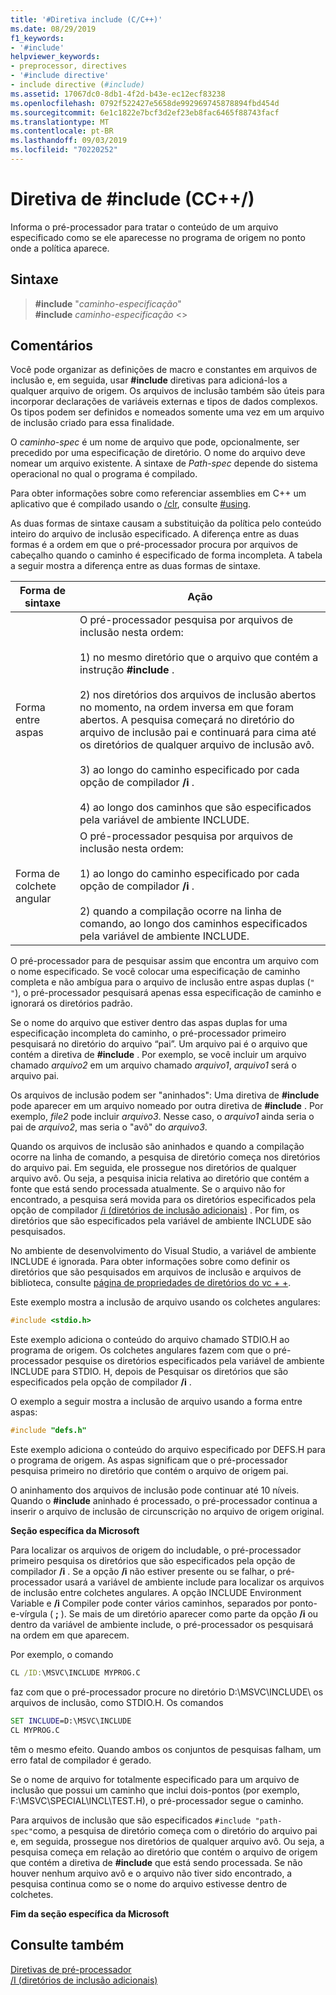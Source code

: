```yaml
---
title: '#Diretiva include (C/C++)'
ms.date: 08/29/2019
f1_keywords:
- '#include'
helpviewer_keywords:
- preprocessor, directives
- '#include directive'
- include directive (#include)
ms.assetid: 17067dc0-8db1-4f2d-b43e-ec12ecf83238
ms.openlocfilehash: 0792f522427e5658de992969745878894fbd454d
ms.sourcegitcommit: 6e1c1822e7bcf3d2ef23eb8fac6465f88743facf
ms.translationtype: MT
ms.contentlocale: pt-BR
ms.lasthandoff: 09/03/2019
ms.locfileid: "70220252"
---
```

# <a name="include-directive-cc"></a>Diretiva de #include (CC++/)

Informa o pré-processador para tratar o conteúdo de um arquivo especificado como se ele aparecesse no programa de origem no ponto onde a política aparece.

## <a name="syntax"></a>Sintaxe

> **#include** "*caminho-especificação*" \
> **#include** *caminho-especificação* \<>

## <a name="remarks"></a>Comentários

Você pode organizar as definições de macro e constantes em arquivos de inclusão e, em seguida, usar **#include** diretivas para adicioná-los a qualquer arquivo de origem. Os arquivos de inclusão também são úteis para incorporar declarações de variáveis externas e tipos de dados complexos. Os tipos podem ser definidos e nomeados somente uma vez em um arquivo de inclusão criado para essa finalidade.

O *caminho-spec* é um nome de arquivo que pode, opcionalmente, ser precedido por uma especificação de diretório. O nome do arquivo deve nomear um arquivo existente. A sintaxe de *Path-spec* depende do sistema operacional no qual o programa é compilado.

Para obter informações sobre como referenciar assemblies em C++ um aplicativo que é compilado usando o [/clr](../build/reference/clr-common-language-runtime-compilation.md), consulte [#using](../preprocessor/hash-using-directive-cpp.md).

As duas formas de sintaxe causam a substituição da política pelo conteúdo inteiro do arquivo de inclusão especificado. A diferença entre as duas formas é a ordem em que o pré-processador procura por arquivos de cabeçalho quando o caminho é especificado de forma incompleta. A tabela a seguir mostra a diferença entre as duas formas de sintaxe.

|Forma de sintaxe|Ação|
|---|------------|
|Forma entre aspas|O pré-processador pesquisa por arquivos de inclusão nesta ordem:<br/><br/> 1) no mesmo diretório que o arquivo que contém a instrução **#include** .<br/><br/> 2) nos diretórios dos arquivos de inclusão abertos no momento, na ordem inversa em que foram abertos. A pesquisa começará no diretório do arquivo de inclusão pai e continuará para cima até os diretórios de qualquer arquivo de inclusão avô.<br/><br/> 3) ao longo do caminho especificado por cada opção de compilador **/i** .<br/><br/> 4) ao longo dos caminhos que são especificados pela variável de ambiente INCLUDE.|
|Forma de colchete angular|O pré-processador pesquisa por arquivos de inclusão nesta ordem:<br/><br/> 1) ao longo do caminho especificado por cada opção de compilador **/i** .<br/><br/> 2) quando a compilação ocorre na linha de comando, ao longo dos caminhos especificados pela variável de ambiente INCLUDE.|

O pré-processador para de pesquisar assim que encontra um arquivo com o nome especificado. Se você colocar uma especificação de caminho completa e não ambígua para o arquivo de inclusão entre aspas duplas (`" "`), o pré-processador pesquisará apenas essa especificação de caminho e ignorará os diretórios padrão.

Se o nome do arquivo que estiver dentro das aspas duplas for uma especificação incompleta do caminho, o pré-processador primeiro pesquisará no diretório do arquivo “pai”. Um arquivo pai é o arquivo que contém a diretiva de **#include** . Por exemplo, se você incluir um arquivo chamado *arquivo2* em um arquivo chamado *arquivo1*, *arquivo1* será o arquivo pai.

Os arquivos de inclusão podem ser "aninhados": Uma diretiva de **#include** pode aparecer em um arquivo nomeado por outra diretiva de **#include** . Por exemplo, *file2* pode incluir *arquivo3*. Nesse caso, o *arquivo1* ainda seria o pai de *arquivo2*, mas seria o "avô" do *arquivo3*.

Quando os arquivos de inclusão são aninhados e quando a compilação ocorre na linha de comando, a pesquisa de diretório começa nos diretórios do arquivo pai. Em seguida, ele prossegue nos diretórios de qualquer arquivo avô. Ou seja, a pesquisa inicia relativa ao diretório que contém a fonte que está sendo processada atualmente. Se o arquivo não for encontrado, a pesquisa será movida para os diretórios especificados pela opção de compilador [/i (diretórios de inclusão adicionais)](../build/reference/i-additional-include-directories.md) . Por fim, os diretórios que são especificados pela variável de ambiente INCLUDE são pesquisados.

No ambiente de desenvolvimento do Visual Studio, a variável de ambiente INCLUDE é ignorada. Para obter informações sobre como definir os diretórios que são pesquisados em arquivos de inclusão e arquivos de biblioteca, consulte [página de propriedades de diretórios do vc + +](../build/reference/vcpp-directories-property-page.md).

Este exemplo mostra a inclusão de arquivo usando os colchetes angulares:

```C
#include <stdio.h>
```

Este exemplo adiciona o conteúdo do arquivo chamado STDIO.H ao programa de origem. Os colchetes angulares fazem com que o pré-processador pesquise os diretórios especificados pela variável de ambiente INCLUDE para STDIO. H, depois de Pesquisar os diretórios que são especificados pela opção de compilador **/i** .

O exemplo a seguir mostra a inclusão de arquivo usando a forma entre aspas:

```C
#include "defs.h"
```

Este exemplo adiciona o conteúdo do arquivo especificado por DEFS.H para o programa de origem. As aspas significam que o pré-processador pesquisa primeiro no diretório que contém o arquivo de origem pai.

O aninhamento dos arquivos de inclusão pode continuar até 10 níveis. Quando o **#include** aninhado é processado, o pré-processador continua a inserir o arquivo de inclusão de circunscrição no arquivo de origem original.

**Seção específica da Microsoft**

Para localizar os arquivos de origem do includable, o pré-processador primeiro pesquisa os diretórios que são especificados pela opção de compilador **/i** . Se a opção **/i** não estiver presente ou se falhar, o pré-processador usará a variável de ambiente include para localizar os arquivos de inclusão entre colchetes angulares. A opção INCLUDE Environment Variable e **/i** Compiler pode conter vários caminhos, separados por ponto-e-vírgula ( **;** ). Se mais de um diretório aparecer como parte da opção **/i** ou dentro da variável de ambiente include, o pré-processador os pesquisará na ordem em que aparecem.

Por exemplo, o comando

```cmd
CL /ID:\MSVC\INCLUDE MYPROG.C
```

faz com que o pré-processador procure no diretório D:\MSVC\INCLUDE\ os arquivos de inclusão, como STDIO.H. Os comandos

```cmd
SET INCLUDE=D:\MSVC\INCLUDE
CL MYPROG.C
```

têm o mesmo efeito. Quando ambos os conjuntos de pesquisas falham, um erro fatal de compilador é gerado.

Se o nome de arquivo for totalmente especificado para um arquivo de inclusão que possui um caminho que inclui dois-pontos (por exemplo, F:\MSVC\SPECIAL\INCL\TEST.H), o pré-processador segue o caminho.

Para arquivos de inclusão que são especificados `#include "path-spec"`como, a pesquisa de diretório começa com o diretório do arquivo pai e, em seguida, prossegue nos diretórios de qualquer arquivo avô. Ou seja, a pesquisa começa em relação ao diretório que contém o arquivo de origem que contém a diretiva de **#include** que está sendo processada. Se não houver nenhum arquivo avô e o arquivo não tiver sido encontrado, a pesquisa continua como se o nome do arquivo estivesse dentro de colchetes.

**Fim da seção específica da Microsoft**

## <a name="see-also"></a>Consulte também

[Diretivas de pré-processador](../preprocessor/preprocessor-directives.md)\
[/I (diretórios de inclusão adicionais)](../build/reference/i-additional-include-directories.md)

